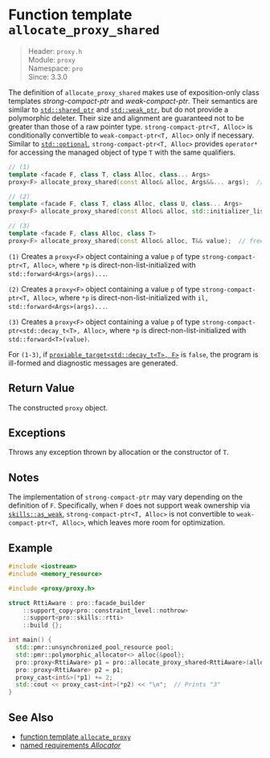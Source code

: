 # Function template `allocate_proxy_shared`

> Header: `proxy.h`  
> Module: `proxy`  
> Namespace: `pro`  
> Since: 3.3.0

The definition of `allocate_proxy_shared` makes use of exposition-only class templates *strong-compact-ptr* and *weak-compact-ptr*. Their semantics are similar to [`std::shared_ptr`](https://en.cppreference.com/w/cpp/memory/shared_ptr) and [`std::weak_ptr`](https://en.cppreference.com/w/cpp/memory/weak_ptr), but do not provide a polymorphic deleter. Their size and alignment are guaranteed not to be greater than those of a raw pointer type. `strong-compact-ptr<T, Alloc>` is conditionally convertible to `weak-compact-ptr<T, Alloc>` only if necessary. Similar to [`std::optional`](https://en.cppreference.com/w/cpp/utility/optional), `strong-compact-ptr<T, Alloc>` provides `operator*` for accessing the managed object of type `T` with the same qualifiers.

```cpp
// (1)
template <facade F, class T, class Alloc, class... Args>
proxy<F> allocate_proxy_shared(const Alloc& alloc, Args&&... args);  // freestanding-deleted

// (2)
template <facade F, class T, class Alloc, class U, class... Args>
proxy<F> allocate_proxy_shared(const Alloc& alloc, std::initializer_list<U> il, Args&&... args);  // freestanding-deleted

// (3)
template <facade F, class Alloc, class T>
proxy<F> allocate_proxy_shared(const Alloc& alloc, T&& value);  // freestanding-deleted
```

`(1)` Creates a `proxy<F>` object containing a value `p` of type `strong-compact-ptr<T, Alloc>`, where `*p` is direct-non-list-initialized with `std::forward<Args>(args)...`.

`(2)` Creates a `proxy<F>` object containing a value `p` of type `strong-compact-ptr<T, Alloc>`, where `*p` is direct-non-list-initialized with `il, std::forward<Args>(args)...`.

`(3)` Creates a `proxy<F>` object containing a value `p` of type `strong-compact-ptr<std::decay_t<T>, Alloc>`, where `*p` is direct-non-list-initialized with `std::forward<T>(value)`.

For `(1-3)`, if [`proxiable_target<std::decay_t<T>, F>`](proxiable_target.md) is `false`, the program is ill-formed and diagnostic messages are generated.

## Return Value

The constructed `proxy` object.

## Exceptions

Throws any exception thrown by allocation or the constructor of `T`.

## Notes

The implementation of `strong-compact-ptr` may vary depending on the definition of `F`. Specifically, when `F` does not support weak ownership via [`skills::as_weak`](skills_as_weak.md), `strong-compact-ptr<T, Alloc>` is not convertible to `weak-compact-ptr<T, Alloc>`, which leaves more room for optimization.

## Example

```cpp
#include <iostream>
#include <memory_resource>

#include <proxy/proxy.h>

struct RttiAware : pro::facade_builder
    ::support_copy<pro::constraint_level::nothrow>
    ::support<pro::skills::rtti>
    ::build {};

int main() {
  std::pmr::unsynchronized_pool_resource pool;
  std::pmr::polymorphic_allocator<> alloc{&pool};
  pro::proxy<RttiAware> p1 = pro::allocate_proxy_shared<RttiAware>(alloc, 1);
  pro::proxy<RttiAware> p2 = p1;
  proxy_cast<int&>(*p1) += 2;
  std::cout << proxy_cast<int>(*p2) << "\n";  // Prints "3"
}
```

## See Also

- [function template `allocate_proxy`](allocate_proxy.md)
- [named requirements *Allocator*](https://en.cppreference.com/w/cpp/named_req/Allocator)